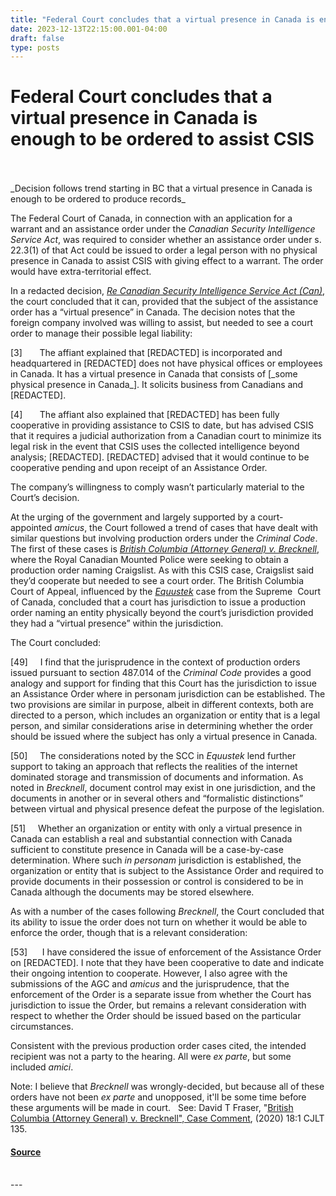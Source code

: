 ```yaml
---
title: "Federal Court concludes that a virtual presence in Canada is enough to be ordered to assist CSIS"
date: 2023-12-13T22:15:00.001-04:00
draft: false
type: posts
---
```

# Federal Court concludes that a virtual presence in Canada is enough to be ordered to assist CSIS

<br/>

<br/>
_Decision follows trend starting in BC that a virtual presence in Canada is enough to be ordered to produce records_

The Federal Court of Canada, in connection with an application for a warrant and an assistance order under the _Canadian Security Intelligence Service Act_, was required to consider whether an assistance order under s. 22.3(1) of that Act could be issued to order a legal person with no physical presence in Canada to assist CSIS with giving effect to a warrant. The order would have extra-territorial effect.

In a redacted decision, [_Re Canadian Security Intelligence Service Act (Can)_](https://canlii.ca/t/k11kb), the court concluded that it can, provided that the subject of the assistance order has a “virtual presence” in Canada. The decision notes that the foreign company involved was willing to assist, but needed to see a court order to manage their possible legal liability:

\[3\]       The affiant explained that \[REDACTED\] is incorporated and headquartered in \[REDACTED\] does not have physical offices or employees in Canada. It has a virtual presence in Canada that consists of \[\_some physical presence in Canada\_\]. It solicits business from Canadians and \[REDACTED\].

\[4\]       The affiant also explained that \[REDACTED\] has been fully cooperative in providing assistance to CSIS to date, but has advised CSIS that it requires a judicial authorization from a Canadian court to minimize its legal risk in the event that CSIS uses the collected intelligence beyond analysis; \[REDACTED\]. \[REDACTED\] advised that it would continue to be cooperative pending and upon receipt of an Assistance Order.

The company’s willingness to comply wasn’t particularly material to the Court’s decision.

At the urging of the government and largely supported by a court-appointed _amicus_, the Court followed a trend of cases that have dealt with similar questions but involving production orders under the _Criminal Code_. The first of these cases is [_British Columbia (Attorney General) v. Brecknell_](https://canlii.ca/t/hplpj), where the Royal Canadian Mounted Police were seeking to obtain a production order naming Craigslist. As with this CSIS case, Craigslist said they’d cooperate but needed to see a court order. The British Columbia Court of Appeal, influenced by the [_Equustek_](https://www.canlii.org/en/ca/scc/doc/2017/2017scc34/2017scc34.html) case from the Supreme  Court of Canada, concluded that a court has jurisdiction to issue a production order naming an entity physically beyond the court’s jurisdiction provided they had a “virtual presence” within the jurisdiction.

The Court concluded:

\[49\]     I find that the jurisprudence in the context of production orders issued pursuant to section 487.014 of the _Criminal Code_ provides a good analogy and support for finding that this Court has the jurisdiction to issue an Assistance Order where in personam jurisdiction can be established. The two provisions are similar in purpose, albeit in different contexts, both are directed to a person, which includes an organization or entity that is a legal person, and similar considerations arise in determining whether the order should be issued where the subject has only a virtual presence in Canada.

\[50\]     The considerations noted by the SCC in _Equustek_ lend further support to taking an approach that reflects the realities of the internet dominated storage and transmission of documents and information. As noted in _Brecknell_, document control may exist in one jurisdiction, and the documents in another or in several others and “formalistic distinctions” between virtual and physical presence defeat the purpose of the legislation.

\[51\]     Whether an organization or entity with only a virtual presence in Canada can establish a real and substantial connection with Canada sufficient to constitute presence in Canada will be a case-by-case determination. Where such _in personam_ jurisdiction is established, the organization or entity that is subject to the Assistance Order and required to provide documents in their possession or control is considered to be in Canada although the documents may be stored elsewhere.

As with a number of the cases following _Brecknell_, the Court concluded that its ability to issue the order does not turn on whether it would be able to enforce the order, though that is a relevant consideration:

\[53\]      I have considered the issue of enforcement of the Assistance Order on \[REDACTED\]. I note that they have been cooperative to date and indicate their ongoing intention to cooperate. However, I also agree with the submissions of the AGC and _amicus_ and the jurisprudence, that the enforcement of the Order is a separate issue from whether the Court has jurisdiction to issue the Order, but remains a relevant consideration with respect to whether the Order should be issued based on the particular circumstances.

Consistent with the previous production order cases cited, the intended recipient was not a party to the hearing. All were _ex parte_, but some included _amici_.

Note: I believe that _Brecknell_ was wrongly-decided, but because all of these orders have not been _ex parte_ and unopposed, it'll be some time before these arguments will be made in court.   See: David T Fraser, "[British Columbia (Attorney General) v. Brecknell", Case Comment](https://digitalcommons.schulichlaw.dal.ca/cjlt/vol18/iss1/5/), (2020) 18:1 CJLT 135.

<!-- google\_ad\_client = "pub-2534906746401214"; //728x15, created 12/29/07 google\_ad\_slot = "1518476471"; google\_ad\_width = 728; google\_ad\_height = 15; //-->

#### [Source](http://blog.privacylawyer.ca/feeds/1600079992102639588/comments/default)

<br/>
---
